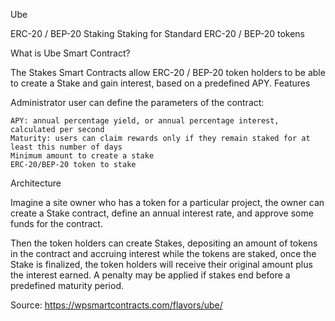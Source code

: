Ube

ERC-20 / BEP-20 Staking
Staking for Standard ERC-20 / BEP-20 tokens

What is Ube Smart Contract?

The Stakes Smart Contracts allow ERC-20 / BEP-20 token holders to be able to create a Stake and gain interest, based on a predefined APY.
Features

Administrator user can define the parameters of the contract:

    APY: annual percentage yield, or annual percentage interest, calculated per second
    Maturity: users can claim rewards only if they remain staked for at least this number of days
    Minimum amount to create a stake
    ERC-20/BEP-20 token to stake

Architecture

Imagine a site owner who has a token for a particular project, the owner can create a Stake contract, define an annual interest rate, and approve some funds for the contract.

Then the token holders can create Stakes, depositing an amount of tokens in the contract and accruing interest while the tokens are staked, once the Stake is finalized, the token holders will receive their original amount plus the interest earned. A penalty may be applied if stakes end before a predefined maturity period.

Source: https://wpsmartcontracts.com/flavors/ube/


